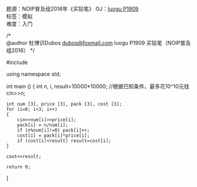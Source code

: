 题源：NOIP普及组2016年《买铅笔》
OJ：[luogu P1909](https://www.luogu.org/problemnew/show/P1909)  
标签：模拟  
难度：入门  

/* 	
	@author 杜博识Dubos dubos@foxmail.com
	luogu P1909 买铅笔（NOIP普及组2016） 
*/

#include <iostream>

using namespace std;

int main ()
{
	int n, i, result=10000*10000; //根据已知条件，最多花10^10元钱 
	cin>>n;
	
	int num [3], price [3], pack [3], cost [3];
	for (i=0; i<3; i++)
	{
		cin>>num[i]>>price[i];
		pack[i] = n/num[i];
		if (n%num[i]!=0) pack[i]++;
		cost[i] = pack[i]*price[i];
		if (cost[i]<result) result=cost[i];
	}

	cout<<result;
	
	return 0;
}
